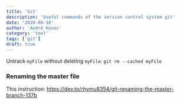 ```yaml
---
title: 'Git'
description: 'Useful commands of the version control system git'
date: '2020-08-10'
author: 'André Kovac'
category: 'tool'
tags: ['git']
draft: true
---
```


Untrack `myFile` without deleting `myFile`: `git rm --cached myFile`

### Renaming the master file

This instruction: https://dev.to/rhymu8354/git-renaming-the-master-branch-137b
